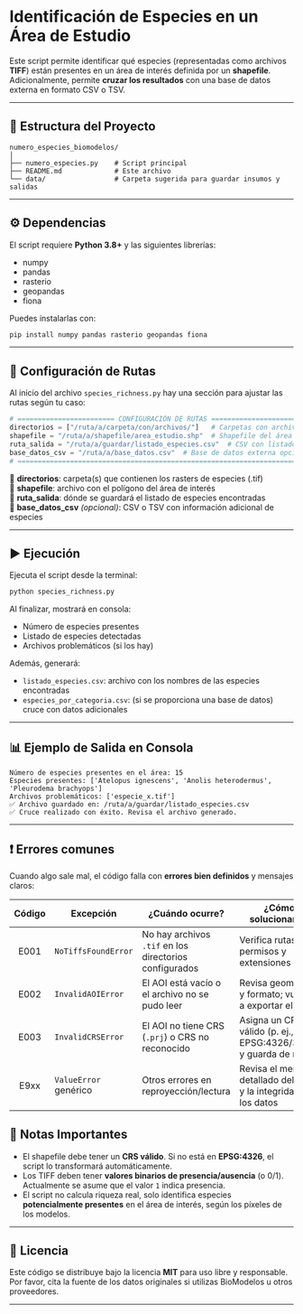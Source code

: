 # Identificación de Especies en un Área de Estudio

Este script permite identificar qué especies (representadas como archivos **TIFF**) están presentes en un área de interés definida por un **shapefile**.  
Adicionalmente, permite **cruzar los resultados** con una base de datos externa en formato CSV o TSV.

---

## 📂 Estructura del Proyecto

```
numero_especies_biomodelos/
│
├── numero_especies.py    # Script principal
├── README.md             # Este archivo
└── data/                 # Carpeta sugerida para guardar insumos y salidas
```

---

## ⚙️ Dependencias

El script requiere **Python 3.8+** y las siguientes librerías:

- numpy  
- pandas  
- rasterio  
- geopandas  
- fiona  

Puedes instalarlas con:

```bash
pip install numpy pandas rasterio geopandas fiona
```

---

## 🔧 Configuración de Rutas

Al inicio del archivo `species_richness.py` hay una sección para ajustar las rutas según tu caso:

```python
# ======================== CONFIGURACIÓN DE RUTAS ======================== #
directorios = ["/ruta/a/carpeta/con/archivos/"]   # Carpetas con archivos .tif
shapefile = "/ruta/a/shapefile/area_estudio.shp"  # Shapefile del área de estudio
ruta_salida = "/ruta/a/guardar/listado_especies.csv"  # CSV con listado de especies
base_datos_csv = "/ruta/a/base_datos.csv"  # Base de datos externa opcional
# ======================================================================== #
```

🔹 **directorios**: carpeta(s) que contienen los rasters de especies (.tif)  
🔹 **shapefile**: archivo con el polígono del área de interés  
🔹 **ruta_salida**: dónde se guardará el listado de especies encontradas  
🔹 **base_datos_csv** *(opcional)*: CSV o TSV con información adicional de especies  

---

## ▶️ Ejecución

Ejecuta el script desde la terminal:

```bash
python species_richness.py
```

Al finalizar, mostrará en consola:

- Número de especies presentes  
- Listado de especies detectadas  
- Archivos problemáticos (si los hay)  

Además, generará:

- `listado_especies.csv`: archivo con los nombres de las especies encontradas  
- `especies_por_categoria.csv`: (si se proporciona una base de datos) cruce con datos adicionales  

---

## 📊 Ejemplo de Salida en Consola

```
Número de especies presentes en el área: 15
Especies presentes: ['Atelopus ignescens', 'Anolis heterodermus', 'Pleurodema brachyops']
Archivos problemáticos: ['especie_x.tif']
✅ Archivo guardado en: /ruta/a/guardar/listado_especies.csv
✅ Cruce realizado con éxito. Revisa el archivo generado.
```

---
## ❗ Errores comunes

Cuando algo sale mal, el código falla con **errores bien definidos** y mensajes claros:

| Código | Excepción             | ¿Cuándo ocurre?                                            | ¿Cómo solucionarlo? |
|:-----:|------------------------|------------------------------------------------------------|---------------------|
| E001  | `NoTiffsFoundError`    | No hay archivos `.tif` en los directorios configurados     | Verifica rutas, permisos y extensiones |
| E002  | `InvalidAOIError`      | El AOI está vacío o el archivo no se pudo leer             | Revisa geometrías y formato; vuelve a exportar el AOI |
| E003  | `InvalidCRSError`      | El AOI no tiene CRS (`.prj`) o CRS no reconocido           | Asigna un CRS válido (p. ej., EPSG:4326/3116) y guarda de nuevo |
| E9xx  | `ValueError` genérico  | Otros errores en reproyección/lectura                      | Revisa el mensaje detallado del error y la integridad de los datos |



## 📑 Notas Importantes

- El shapefile debe tener un **CRS válido**. Si no está en **EPSG:4326**, el script lo transformará automáticamente.  
- Los TIFF deben tener **valores binarios de presencia/ausencia** (o 0/1). Actualmente se asume que el valor `1` indica presencia.  
- El script no calcula riqueza real, solo identifica especies **potencialmente presentes** en el área de interés, según los píxeles de los modelos.  

---

## 📜 Licencia

Este código se distribuye bajo la licencia **MIT** para uso libre y responsable.  
Por favor, cita la fuente de los datos originales si utilizas BioModelos u otros proveedores.

---

